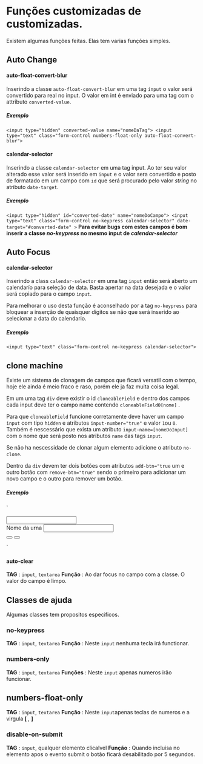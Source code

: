 # Funções customizadas de customizadas.

Existem algumas funções feitas. Elas tem varias funções simples.

## Auto Change 

#### auto-float-convert-blur

Inserindo a classe `auto-float-convert-blur` em uma tag `input` o valor será convertido para real no input.
O valor em int é enviado para uma tag com o attributo `converted-value`.

##### Exemplo
`<input type="hidden" converted-value name="nomeDaTag">
 <input type="text" class="form-control numbers-float-only auto-float-convert-blur">`

#### calendar-selector

Inserindo a classe `calendar-selector` em uma tag input. Ao ter seu valor alterado esse valor será inserido em `input` e o valor sera convertido e posto de formatado em um campo com `id` que será procurado pelo valor _string_ no atributo `date-target`.

##### Exemplo
`<input type="hidden" id="converted-date" name="nomeDoCampo">
 <input type="text" class="form-control no-keypress calendar-selector" date-target="#converted-date" >`
 **Para evitar bugs com estes campos é bom inserir a classe _no-keypress_ no mesmo input de _calendar-selector_**

## Auto Focus

#### calendar-selector

Inserindo a class `calendar-selector` em uma tag `input` então será aberto um calendarío para seleção de data. Basta apertar na data desejada e o valor será copiado para o campo `input`.

Para melhorar o uso desta função é aconselhado por a tag `no-keypress` para bloquear a inserção de quaisquer digitos se não que será inserido ao selecionar a data do calendario.

##### Exemplo
`<input type="text" class="form-control no-keypress calendar-selector">`

## clone machine

Existe um sistema de clonagem de campos que ficará versatil com o tempo, hoje ele ainda é meio fraco e raso, porém ele ja faz muita coisa legal.

Em um uma tag `div` deve existir o id `cloneableField` e dentro dos campos cada input deve ter o campo name contendo `cloneableField0[nome]` .

Para que `cloneableField` funcione corretamente deve haver um campo `input` com tipo `hidden` e atributos `input-number="true"` e valor `1`ou `0`. Também é nescessário que exista um atributo `input-name=[nomeDoInput]` com o nome que será posto nos atributos `name` das tags `input`.

Se não ha nescessidade de clonar algum elemento adicione o atributo `no-clone`.

Dentro da `div` devem ter dois botões com atributos `add-btn="true` um e outro botão com `remove-btn="true"` sendo o primeiro para adicionar um novo campo e o outro para remover um botão.

##### Exemplo

`<div class="[input-group my-1 w-100]" id="cloneableField">
    <input type="hidden" input-number='true' input-name="[nomeDoInput]" value="0">
    <input name="[nomeDoInput]0[nomedocampo]">
    <div class="form-group" input-name="">
        <label for="prodName" no-clone>Nome da urna</label>
        <input type="text" class="form-control" name="" />
    </div>
    <button type="submit" class="btn btn-success" add-btn="true">
        <span class="fas fa-fw fa-plus" add-btn="true"></span>
    </button>
    <button type="submit" class="btn mx-1 btn-danger" remove-btn="true">
        <i class="fas fa-fw fa-times" remove-btn="true"></i>
    </button>
</div>`

#### auto-clear
**TAG** : `input`, `textarea`
**Função** : Ao dar focus no campo com a classe. O valor do campo é limpo.

## Classes de ajuda

Algumas classes tem propositos especificos.

### no-keypress
**TAG** : `input`, `textarea`
**Função** : Neste `input` nenhuma tecla irá functionar.

### numbers-only
**TAG** : `input`, `textarea`
**Funções** : Neste `input` apenas numeros irão funcionar.

## numbers-float-only
**TAG** : `input`, `textarea`
**Função** : Neste `input`apenas teclas de numeros e a virgula **[** *,* **]**

### disable-on-submit
**TAG** : `input`, qualquer elemento clicalvel
**Função** : Quando incluisa no elemento apos o evento submit o botão ficará desabilitado por 5 segundos.